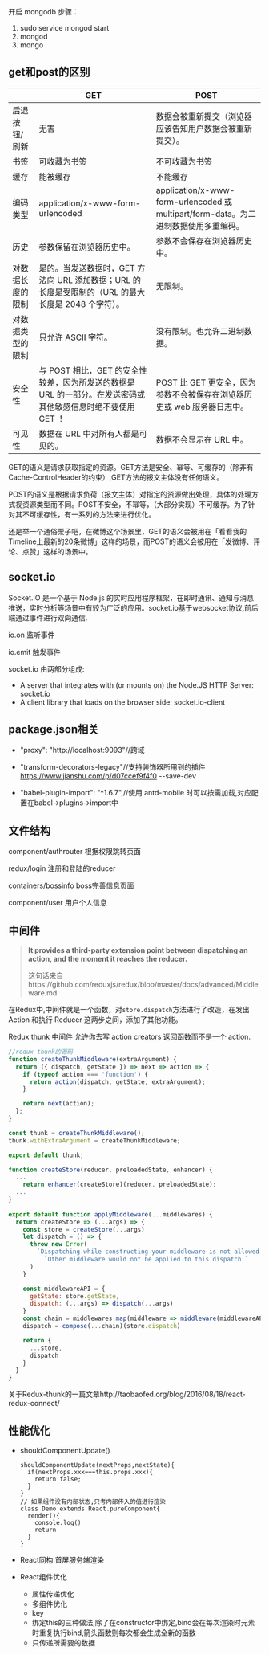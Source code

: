 开启 mongodb 步骤：
1. sudo service mongod start
2. mongod
3. mongo

## get和post的区别

|                  | GET                                                          | POST                                                         |
| ---------------- | ------------------------------------------------------------ | ------------------------------------------------------------ |
| 后退按钮/刷新    | 无害                                                         | 数据会被重新提交（浏览器应该告知用户数据会被重新提交）。     |
| 书签             | 可收藏为书签                                                 | 不可收藏为书签                                               |
| 缓存             | 能被缓存                                                     | 不能缓存                                                     |
| 编码类型         | application/x-www-form-urlencoded                            | application/x-www-form-urlencoded 或 multipart/form-data。为二进制数据使用多重编码。 |
| 历史             | 参数保留在浏览器历史中。                                     | 参数不会保存在浏览器历史中。                                 |
| 对数据长度的限制 | 是的。当发送数据时，GET 方法向 URL 添加数据；URL 的长度是受限制的（URL 的最大长度是 2048 个字符）。 | 无限制。                                                     |
| 对数据类型的限制 | 只允许 ASCII 字符。                                          | 没有限制。也允许二进制数据。                                 |
| 安全性           | 与 POST 相比，GET 的安全性较差，因为所发送的数据是 URL 的一部分。在发送密码或其他敏感信息时绝不要使用 GET ！ | POST 比 GET 更安全，因为参数不会被保存在浏览器历史或 web 服务器日志中。 |
| 可见性           | 数据在 URL 中对所有人都是可见的。                            | 数据不会显示在 URL 中。                                      |

GET的语义是请求获取指定的资源。GET方法是安全、幂等、可缓存的（除非有 Cache-ControlHeader的约束）,GET方法的报文主体没有任何语义。

POST的语义是根据请求负荷（报文主体）对指定的资源做出处理，具体的处理方式视资源类型而不同。POST不安全，不幂等，（大部分实现）不可缓存。为了针对其不可缓存性，有一系列的方法来进行优化。

还是举一个通俗栗子吧，在微博这个场景里，GET的语义会被用在「看看我的Timeline上最新的20条微博」这样的场景，而POST的语义会被用在「发微博、评论、点赞」这样的场景中。

## socket.io

Socket.IO 是一个基于 Node.js 的实时应用程序框架，在即时通讯、通知与消息推送，实时分析等场景中有较为广泛的应用。socket.io基于websocket协议,前后端通过事件进行双向通信.

io.on 监听事件

io.emit 触发事件

socket.io 由两部分组成:

- A server that integrates with (or mounts on) the Node.JS HTTP Server: socket.io
- A client library that loads on the browser side: socket.io-client


## package.json相关
- "proxy": "http://localhost:9093"//跨域

-  "transform-decorators-legacy"//支持装饰器所用到的插件  https://www.jianshu.com/p/d07ccef9f4f0 --save-dev
- "babel-plugin-import": "^1.6.7",//使用 antd-mobile 时可以按需加载,对应配置在babel->plugins->import中

## 文件结构

component/authrouter  根据权限跳转页面

redux/login 注册和登陆的reducer

containers/bossinfo boss完善信息页面

component/user 用户个人信息

## 中间件



> **It provides a third-party extension point between dispatching an action, and the moment it reaches the reducer.**
>
> 这句话来自https://github.com/reduxjs/redux/blob/master/docs/advanced/Middleware.md

在Redux中,中间件就是一个函数，对`store.dispatch`方法进行了改造，在发出 Action 和执行 Reducer 这两步之间，添加了其他功能。

Redux thunk 中间件 允许你去写 action creators 返回函数而不是一个 action.

```js
//redux-thunk的源码
function createThunkMiddleware(extraArgument) {
  return ({ dispatch, getState }) => next => action => {
    if (typeof action === 'function') {
      return action(dispatch, getState, extraArgument);
    }

    return next(action);
  };
}

const thunk = createThunkMiddleware();
thunk.withExtraArgument = createThunkMiddleware;

export default thunk;
```

```js
function createStore(reducer, preloadedState, enhancer) {
  ...
	return enhancer(createStore)(reducer, preloadedState);
  ...
}
  
export default function applyMiddleware(...middlewares) {
  return createStore => (...args) => {
    const store = createStore(...args)
    let dispatch = () => {
      throw new Error(
        `Dispatching while constructing your middleware is not allowed. ` +
          `Other middleware would not be applied to this dispatch.`
      )
    }

    const middlewareAPI = {
      getState: store.getState,
      dispatch: (...args) => dispatch(...args)
    }
    const chain = middlewares.map(middleware => middleware(middlewareAPI))
    dispatch = compose(...chain)(store.dispatch)

    return {
      ...store,
      dispatch
    }
  }
}
```

关于Redux-thunk的一篇文章http://taobaofed.org/blog/2016/08/18/react-redux-connect/

## 性能优化

- shouldComponentUpdate()

  ```
  shouldComponentUpdate(nextProps,nextState){
    if(nextProps.xxx===this.props.xxx){
      return false;
    }
  }
  // 如果组件没有内部状态,只考内部传入的值进行渲染
  class Demo extends React.pureComponent{
    render(){
      console.log()
      return
    }
  }
  ```

  

- React同构:首屏服务端渲染

- React组件优化

  - 属性传递优化
  - 多组件优化
  - key
  - 绑定this的三种做法,除了在constructor中绑定,bind会在每次渲染时元素时重复执行bind,箭头函数则每次都会生成全新的函数
  - 只传递所需要的数据